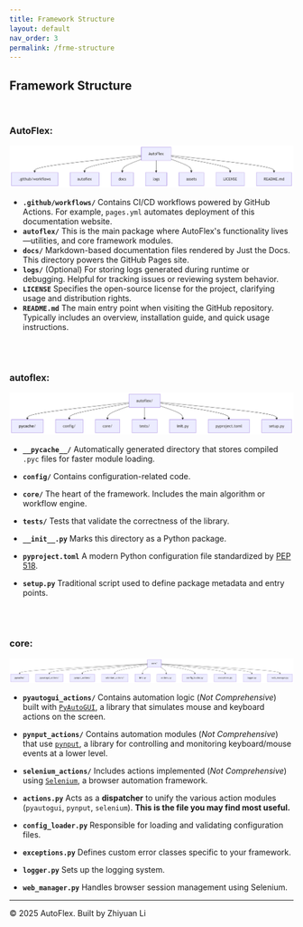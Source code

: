 ```yaml
---
title: Framework Structure
layout: default
nav_order: 3
permalink: /frme-structure
---
```


## Framework Structure

<br>

### AutoFlex:

![Project Structure1](https://raw.githubusercontent.com/lzyeil/AutoFlex/main/docs/assets/structure1.png)

- **`.github/workflows/`**
   Contains CI/CD workflows powered by GitHub Actions. For example, `pages.yml` automates deployment of this documentation website.
- **`autoflex/`**
   This is the main package where AutoFlex's functionality lives—utilities, and core framework modules.
- **`docs/`**
   Markdown-based documentation files rendered by Just the Docs. This directory powers the GitHub Pages site. 
- **`logs/`**
   (Optional) For storing logs generated during runtime or debugging. Helpful for tracking issues or reviewing system behavior.
- **`LICENSE`**
   Specifies the open-source license for the project, clarifying usage and distribution rights.
- **`README.md`**
   The main entry point when visiting the GitHub repository. Typically includes an overview, installation guide, and quick usage instructions.



<br>

<br>

### autoflex:

![Project Structure2](https://raw.githubusercontent.com/lzyeil/AutoFlex/main/docs/assets/structure2.png)

- **`__pycache__/`**
   Automatically generated directory that stores compiled `.pyc` files for faster module loading.

- **`config/`**
   Contains configuration-related code. 

- **`core/`**
   The heart of the framework. Includes the main algorithm or workflow engine.

- **`tests/`**
   Tests that validate the correctness of the library.

- **`__init__.py`**
   Marks this directory as a Python package.

- **`pyproject.toml`**
   A modern Python configuration file standardized by [PEP 518](https://www.python.org/dev/peps/pep-0518/).

- **`setup.py`**
   Traditional script used to define package metadata and entry points.



<br>

<br>

### core:

![Project Structure3](https://raw.githubusercontent.com/lzyeil/AutoFlex/main/docs/assets/structure3.png)

- **`pyautogui_actions/`**
   Contains automation logic (*Not Comprehensive*) built with [`PyAutoGUI`](https://pyautogui.readthedocs.io/en/latest/), a library that simulates mouse and keyboard actions on the screen.

- **`pynput_actions/`**
   Contains automation modules (*Not Comprehensive*) that use [`pynput`](https://pynput.readthedocs.io/en/latest/), a library for controlling and monitoring keyboard/mouse events at a lower level.

- **`selenium_actions/`**
   Includes actions implemented (*Not Comprehensive*) using [`Selenium`](https://www.selenium.dev/), a browser automation framework.

- **`actions.py`**
   Acts as a **dispatcher** to unify the various action modules (`pyautogui`, `pynput`, `selenium`). **This is the file you may find most useful.**

- **`config_loader.py`**
   Responsible for loading and validating configuration files.

- **`exceptions.py`**
   Defines custom error classes specific to your framework.

- **`logger.py`**
   Sets up the logging system.

- **`web_manager.py`**
   Handles browser session management using Selenium.



---

© 2025 AutoFlex. Built by Zhiyuan Li
